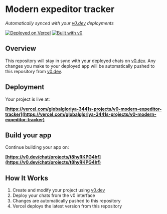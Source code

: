 # Modern expeditor tracker

*Automatically synced with your [v0.dev](https://v0.dev) deployments*

[![Deployed on Vercel](https://img.shields.io/badge/Deployed%20on-Vercel-black?style=for-the-badge&logo=vercel)](https://vercel.com/globalgloriya-3441s-projects/v0-modern-expeditor-tracker)
[![Built with v0](https://img.shields.io/badge/Built%20with-v0.dev-black?style=for-the-badge)](https://v0.dev/chat/projects/t8hyRKPG4hf)

## Overview

This repository will stay in sync with your deployed chats on [v0.dev](https://v0.dev).
Any changes you make to your deployed app will be automatically pushed to this repository from [v0.dev](https://v0.dev).

## Deployment

Your project is live at:

**[https://vercel.com/globalgloriya-3441s-projects/v0-modern-expeditor-tracker](https://vercel.com/globalgloriya-3441s-projects/v0-modern-expeditor-tracker)**

## Build your app

Continue building your app on:

**[https://v0.dev/chat/projects/t8hyRKPG4hf](https://v0.dev/chat/projects/t8hyRKPG4hf)**

## How It Works

1. Create and modify your project using [v0.dev](https://v0.dev)
2. Deploy your chats from the v0 interface
3. Changes are automatically pushed to this repository
4. Vercel deploys the latest version from this repository